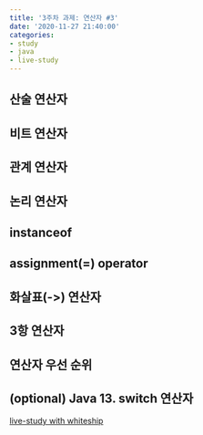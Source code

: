 ```yaml
---
title: '3주차 과제: 연산자 #3'
date: '2020-11-27 21:40:00'
categories: 
- study
- java
- live-study
---
```


## 산술 연산자


## 비트 연산자


## 관계 연산자


## 논리 연산자


## instanceof


## assignment(=) operator


## 화살표(->) 연산자


## 3항 연산자


## 연산자 우선 순위


## (optional) Java 13. switch 연산자


[live-study with whiteship](https://github.com/whiteship/live-study/issues/3)